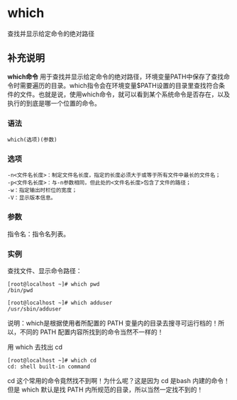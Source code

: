 #  which

查找并显示给定命令的绝对路径

##  补充说明

**which命令**
用于查找并显示给定命令的绝对路径，环境变量PATH中保存了查找命令时需要遍历的目录。which指令会在环境变量$PATH设置的目录里查找符合条件的文件。也就是说，使用which命令，就可以看到某个系统命令是否存在，以及执行的到底是哪一个位置的命令。

###  语法

    
    
    which(选项)(参数)
    

###  选项

    
    
    -n<文件名长度>：制定文件名长度，指定的长度必须大于或等于所有文件中最长的文件名；
    -p<文件名长度>：与-n参数相同，但此处的<文件名长度>包含了文件的路径；
    -w：指定输出时栏位的宽度；
    -V：显示版本信息。
    

###  参数

指令名：指令名列表。

###  实例

查找文件、显示命令路径：

    
    
    [root@localhost ~]# which pwd
    /bin/pwd
    
    [root@localhost ~]# which adduser
    /usr/sbin/adduser
    

说明：which是根据使用者所配置的 PATH 变量内的目录去搜寻可运行档的！所以，不同的 PATH 配置内容所找到的命令当然不一样的！

用 which 去找出 cd

    
    
    [root@localhost ~]# which cd
    cd: shell built-in command
    

cd 这个常用的命令竟然找不到啊！为什么呢？这是因为 cd 是bash 内建的命令！ 但是 which 默认是找 PATH
内所规范的目录，所以当然一定找不到的！

